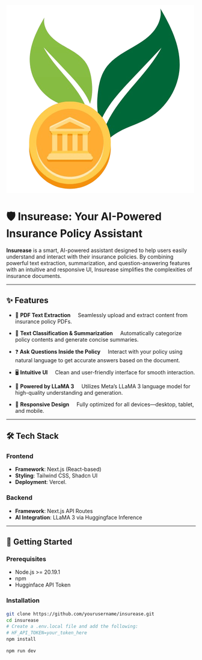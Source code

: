 ![Insurease Logo ](public/logo-transparent.png)

# 🛡️ Insurease: Your AI-Powered Insurance Policy Assistant

**Insurease** is a smart, AI-powered assistant designed to help users easily understand and interact with their insurance policies. By combining powerful text extraction, summarization, and question-answering features with an intuitive and responsive UI, Insurease simplifies the complexities of insurance documents.

---

## ✨ Features

* 📄 **PDF Text Extraction**  
    Seamlessly upload and extract content from insurance policy PDFs.

* 🧠 **Text Classification & Summarization**  
    Automatically categorize policy contents and generate concise summaries.

* ❓ **Ask Questions Inside the Policy**  
    Interact with your policy using natural language to get accurate answers based on the document.

* 🖥️ **Intuitive UI**  
    Clean and user-friendly interface for smooth interaction.

* 🦙 **Powered by LLaMA 3**  
    Utilizes Meta’s LLaMA 3 language model for high-quality understanding and generation.

* 📱 **Responsive Design**  
    Fully optimized for all devices—desktop, tablet, and mobile.

---

## 🛠️ Tech Stack

### Frontend

* **Framework**: Next.js (React-based)
* **Styling**: Tailwind CSS, Shadcn UI
* **Deployment**: Vercel.

### Backend

* **Framework**: Next.js API Routes
* **AI Integration**: LLaMA 3 via Huggingface Inference

---

## 🚀 Getting Started

### Prerequisites

* Node.js >= 20.19.1
* npm
* Hugginface API Token
    

### Installation

```bash
git clone https://github.com/yourusername/insurease.git
cd insurease
# Create a .env.local file and add the following:
# HF_API_TOKEN=your_token_here
npm install
```

```bash
npm run dev
```

